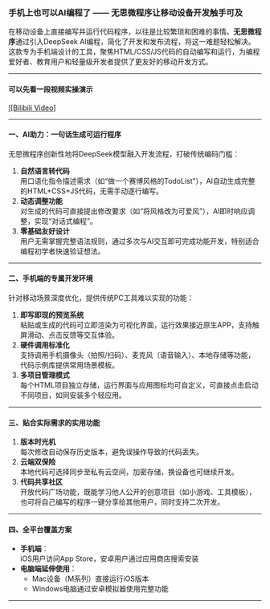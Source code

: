 ### 手机上也可以AI编程了 —— 无思微程序让移动设备开发触手可及

在移动设备上直接编写并运行代码程序，以往是比较繁琐和困难的事情。**无思微程序**通过引入DeepSeek AI编程，简化了开发和发布流程，将这一难题轻松解决。这款专为手机端设计的工具，聚焦HTML/CSS/JS代码的自动编写和运行，为编程爱好者、教育用户和轻量级开发者提供了更友好的移动开发方式。

---

#### 可以先看一段视频实操演示  
[![Bilibili Video]](https://www.bilibili.com/video/BV1xn55zKEUT)

---

#### 一、AI助力：一句话生成可运行程序  
无思微程序创新性地将DeepSeek模型融入开发流程，打破传统编码门槛：  
1. **自然语言转代码**  
   用口语化指令描述需求（如“做一个赛博风格的TodoList”），AI自动生成完整的HTML+CSS+JS代码，无需手动逐行编写。  
2. **动态调整功能**  
   对生成的代码可直接提出修改要求（如“将风格改为可爱风”），AI即时响应调整，实现“对话式编程”。  
3. **零基础友好设计**  
   用户无需掌握完整语法规则，通过多次与AI交互即可完成功能开发，特别适合编程初学者快速验证想法。

---

#### 二、手机端的专属开发环境  
针对移动场景深度优化，提供传统PC工具难以实现的功能：  
1. **即写即现的预览系统**  
   粘贴或生成的代码可立即渲染为可视化界面，运行效果接近原生APP，支持触屏滑动、点击反馈等交互体验。  
2. **硬件调用标准化**  
   支持调用手机摄像头（拍照/扫码）、麦克风（语音输入）、本地存储等功能，代码示例库提供常用场景模板。  
3. **多项目管理模式**  
   每个HTML项目独立存储，运行界面与应用图标均可自定义，可直接点击启动不同项目，如同安装多个轻应用。

---

#### 三、贴合实际需求的实用功能  
1. **版本时光机**  
   每次修改自动保存历史版本，避免误操作导致的代码丢失。  
2. **云端双保险**  
   本地代码可选择同步至私有云空间，加密存储，换设备也可继续开发。  
3. **代码共享社区**  
   开放代码广场功能，既能学习他人公开的创意项目（如小游戏、工具模板），也可将自己编写的程序一键分享给其他用户，同时支持二次开发。

---

#### 四、全平台覆盖方案  
- **手机端**：  
  iOS用户访问App Store，安卓用户通过应用商店搜索安装  
- **电脑端延伸使用**：  
  - Mac设备（M系列）直接运行iOS版本  
  - Windows电脑通过安卓模拟器使用完整功能  

---
